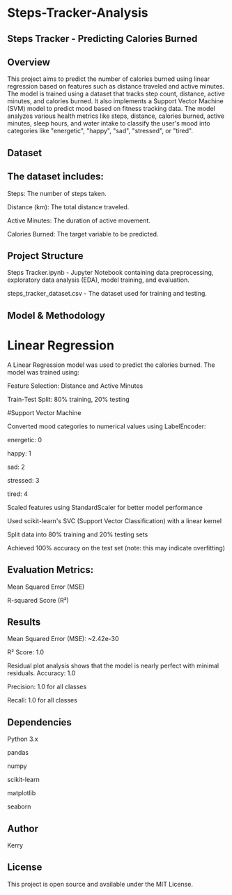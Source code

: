 # Steps-Tracker-Analysis
## Steps Tracker - Predicting Calories Burned

## Overview

This project aims to predict the number of calories burned using linear regression based on features such as distance traveled and active minutes. The model is trained using a dataset that tracks step count, distance, active minutes, and calories burned. It also implements a Support Vector Machine (SVM) model to predict mood based on fitness tracking data. The model analyzes various health metrics like steps, distance, calories burned, active minutes, sleep hours, and water intake to classify the user's mood into categories like "energetic", "happy", "sad", "stressed", or "tired".

## Dataset

## The dataset includes:

Steps: The number of steps taken.

Distance (km): The total distance traveled.

Active Minutes: The duration of active movement.

Calories Burned: The target variable to be predicted.

## Project Structure

Steps Tracker.ipynb - Jupyter Notebook containing data preprocessing, exploratory data analysis (EDA), model training, and evaluation.

steps_tracker_dataset.csv - The dataset used for training and testing.

## Model & Methodology

# Linear Regression

A Linear Regression model was used to predict the calories burned. The model was trained using:

Feature Selection: Distance and Active Minutes

Train-Test Split: 80% training, 20% testing

#Support Vector Machine

Converted mood categories to numerical values using LabelEncoder:

energetic: 0

happy: 1

sad: 2

stressed: 3

tired: 4

Scaled features using StandardScaler for better model performance

Used scikit-learn's SVC (Support Vector Classification) with a linear kernel

Split data into 80% training and 20% testing sets

Achieved 100% accuracy on the test set (note: this may indicate overfitting)

## Evaluation Metrics:

Mean Squared Error (MSE)

R-squared Score (R²)

## Results

Mean Squared Error (MSE): ~2.42e-30

R² Score: 1.0

Residual plot analysis shows that the model is nearly perfect with minimal residuals.
Accuracy: 1.0

Precision: 1.0 for all classes

Recall: 1.0 for all classes

## Dependencies

Python 3.x

pandas

numpy

scikit-learn

matplotlib

seaborn

## Author
Kerry

## License
This project is open source and available under the MIT License.
